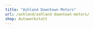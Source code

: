 ```yaml
---
title: "Ashland Downtown Motors"
url: /ashland/ashland-downtown-motors/
shop: Autowerkstatt
---
```

